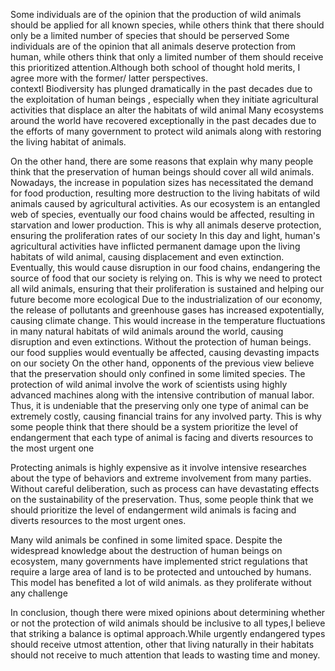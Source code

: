  Some individuals are of the opinion that the production of wild animals should be applied for all known species, while others think that there should only be a limited number of species that should be perserved
 Some individuals are of the opinion that all animals deserve protection from human, while others think that only a limited number of them should receive this prioritized attention.Although both school of thought hold merits, I agree more with the former/ latter perspectives. \
 contextl 
 Biodiversity has plunged dramatically in the past decades due to the exploitation of human beings , especially when they initiate agricultural activities that displace an alter the habitats of wild animal
Many ecosystems around the world have recovered exceptionally in the past decades due to the efforts of many government to protect wild animals along with restoring the living habitat of animals.

On the other hand, there are some reasons that explain why many people think that the preservation of human beings should cover all wild animals. 
Nowadays, the increase in population sizes has necessitated the demand for food production, resulting more destruction to the living habitats of wild animals caused by agricultural activities. As our ecosystem is an entangled web of species, eventually our food chains would be affected, resulting in starvation and lower production. This is why all animals deserve protection, ensuring the proliferation rates of our society
In this day and light, human's agricultural activities have inflicted permanent damage upon the living habitats of wild animal, causing displacement and even extinction. Eventually, this would cause disruption in our food chains, endangering the source of food that our society is relying on. This is why we need to protect all wild animals, ensuring that their proliferation is sustained and helping our future become more ecological
Due to the industrialization of our economy, the release of pollutants and greenhouse gases has increased expotentially, causing climate change. This would increase in the temperature fluctuations in many natural habitats of wild animals around the world, causing disruption and even extinctions. Without the protection of human beings. our food supplies would eventually be affected, causing devasting impacts on our society
On the other hand, opponents of the previous view believe that the preservation  should only confined in some limited species. The protection of wild animal involve the work of scientists using highly advanced machines along with the intensive contribution of manual labor. Thus, it is undeniable that the preserving only one type of animal can be extremely costly, causing financial trains for any involved party. This is why some people think that there should be a system prioritize the level of endangerment that each type of animal is facing and diverts resources to the most urgent one

Protecting animals is highly expensive as it involve intensive researches about the type of behaviors and extreme involvement from many parties. Without careful deliberation, such as process can have devastating effects on the sustainability of the preservation. Thus, some people think that we should prioritize the level of endangerment wild animals is facing and diverts resources to the most urgent ones.

Many wild animals be confined in some limited space. Despite the widespread knowledge about the destruction of human beings on ecosystem, many governments have implemented strict regulations that require a large area of land is to be protected and untouched by  humans. This model has benefited a lot of wild animals. as they proliferate without any challenge

In conclusion, though there were mixed opinions about determining whether or not the protection of wild animals should be inclusive to all types,I believe that striking a balance is optimal approach.While urgently endangered types should receive utmost attention, other that living naturally in their habitats should not receive to much attention that leads to wasting time and money.